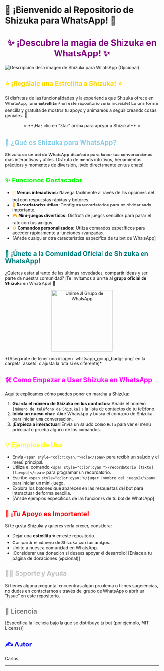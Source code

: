 # 🌟 ¡Bienvenido al Repositorio de Shizuka para WhatsApp! 🌟

<h1 style="color:purple; text-align:center;">✨ ¡Descubre la magia de Shizuka en WhatsApp! ✨</h1>

![Descripción de la imagen de Shizuka para WhatsApp (Opcional)](./assets/shizuka_whatsapp.png)

## <span style="color:gold;">⭐ ¡Regálale una Estrellita a Shizuka! ⭐</span>

Si disfrutas de las funcionalidades y la experiencia que Shizuka ofrece en WhatsApp, ¡una **estrellita ⭐** en este repositorio sería increíble! Es una forma sencilla y gratuita de mostrar tu apoyo y animarnos a seguir creando cosas geniales. 💖

<p align="center">
  ⭐ **¡Haz clic en "Star" arriba para apoyar a Shizuka!** ⭐
</p>

## <span style="color:skyblue;">💬 ¿Qué es Shizuka para WhatsApp?</span>

Shizuka es un bot de WhatsApp diseñado para hacer tus conversaciones más interactivas y útiles. Disfruta de menús intuitivos, herramientas prácticas y momentos de diversión, ¡todo directamente en tus chats!

## <span style="color:lime;">✨ Funciones Destacadas</span>

* <span style="color:orange;">🖱️</span> **Menús interactivos:** Navega fácilmente a través de las opciones del bot con respuestas rápidas y botones.
* <span style="color:orange;">🔔</span> **Recordatorios útiles:** Configura recordatorios para no olvidar nada importante.
* <span style="color:orange;">🎮</span> **Mini-juegos divertidos:** Disfruta de juegos sencillos para pasar el rato con tus amigos.
* <span style="color:orange;">⚙️</span> **Comandos personalizados:** Utiliza comandos específicos para acceder rápidamente a funciones avanzadas.
* **<span style="color:orange;">** [Añade cualquier otra característica específica de tu bot de WhatsApp] **</span>**

## <span style="color:teal;">💬 ¡Únete a la Comunidad Oficial de Shizuka en WhatsApp!</span>

¿Quieres estar al tanto de las últimas novedades, compartir ideas y ser parte de nuestra comunidad? ¡Te invitamos a unirte al **grupo oficial de Shizuka** en WhatsApp! 🌟

<p align="center">
  <a href="https://chat.whatsapp.com/K4O3rZ0qdXz1cNKBbIbaxF">
    <img src="./assets/whatsapp_group_badge.png" alt="Unirse al Grupo de WhatsApp" width="200">
  </a>
</p>
*(Asegúrate de tener una imagen `whatsapp_group_badge.png` en tu carpeta `assets` o ajusta la ruta si es diferente)*

## <span style="color:magenta;">🛠️ Cómo Empezar a Usar Shizuka en WhatsApp</span>

Aquí te explicamos cómo puedes poner en marcha a Shizuka:

1.  **Guarda el número de Shizuka en tus contactos:** Añade el número `[Número de teléfono de Shizuka]` a la lista de contactos de tu teléfono.
2.  **Inicia un nuevo chat:** Abre WhatsApp y busca el contacto de Shizuka para iniciar una conversación.
3.  **¡Empieza a interactuar!** Envía un saludo como `Hola` para ver el menú principal o prueba alguno de los comandos.

## <span style="color:yellow;">💡 Ejemplos de Uso</span>

* Envía `<span style="color:cyan;">Hola</span>` para recibir un saludo y el menú principal.
* Utiliza el comando `<span style="color:cyan;">/recordatorio [texto] [tiempo]</span>` para programar un recordatorio.
* Escribe `<span style="color:cyan;">/jugar [nombre del juego]</span>` para iniciar un mini-juego.
* Explora los botones que aparecen en las respuestas del bot para interactuar de forma sencilla.
* **<span style="color:cyan;">** [Añade ejemplos específicos de las funciones de tu bot de WhatsApp] **</span>**

## <span style="color:red;">💖 ¡Tu Apoyo es Importante!</span>

Si te gusta Shizuka y quieres verla crecer, considera:

* Dejar una **estrellita ⭐** en este repositorio.
* Compartir el número de Shizuka con tus amigos.
* Unirte a nuestra comunidad en WhatsApp.
* ¡Considerar una donación si deseas apoyar el desarrollo! [Enlace a tu página de donaciones (opcional)]

## <span style="color:silver;">🙋‍♂️ Soporte y Ayuda</span>

Si tienes alguna pregunta, encuentras algún problema o tienes sugerencias, no dudes en contactarnos a través del grupo de WhatsApp o abrir un "Issue" en este repositorio.

## <span style="color:gray;">📜 Licencia</span>

[Especifica la licencia bajo la que se distribuye tu bot (por ejemplo, MIT License)]

## <span style="color:blue;">✍️ Autor</span>

Carlos

---
